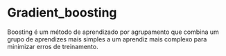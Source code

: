 # Gradient_boosting
Boosting é um método de aprendizado por agrupamento que combina um grupo de aprendizes mais simples a um aprendiz mais complexo para minimizar erros de treinamento.  

